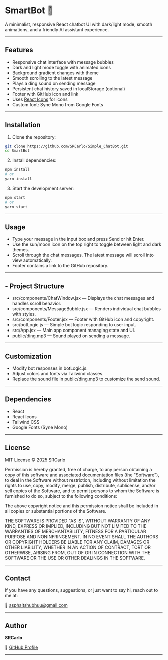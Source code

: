# SmartBot 💬

A minimalist, responsive React chatbot UI with dark/light mode, smooth animations, and a friendly AI assistant experience.

---

## Features

- Responsive chat interface with message bubbles
- Dark and light mode toggle with animated icons
- Background gradient changes with theme
- Smooth scrolling to the latest message
- Plays a ding sound on sending message
- Persistent chat history saved in localStorage (optional)
- Footer with GitHub icon and link
- Uses [React Icons](https://react-icons.github.io/react-icons/) for icons
- Custom font: Syne Mono from Google Fonts

---

## Installation

1. Clone the repository:

```bash
git clone https://github.com/SRCarlo/Simple_ChatBot.git
cd SmartBot
```

2. Install dependencies:

```bash
npm install
# or
yarn install
```

3. Start the development server:

```bash
npm start
# or
yarn start
```

---

## Usage

- Type your message in the input box and press Send or hit Enter.
- Use the sun/moon icon on the top right to toggle between light and dark themes.
- Scroll through the chat messages. The latest message will scroll into view automatically.
- Footer contains a link to the GitHub repository.

---

## - Project Structure

- src/components/ChatWindow.jsx
  — Displays the chat messages and handles scroll behavior.
- src/components/MessageBubble.jsx
  — Renders individual chat bubbles with styles.
- src/components/Footer.jsx
  — Footer with GitHub icon and copyright.
- src/botLogic.js
  — Simple bot logic responding to user input.
- src/App.jsx
  — Main app component managing state and UI.
- public/ding.mp3
  — Sound played on sending a message.

---

## Customization

- Modify bot responses in botLogic.js.
- Adjust colors and fonts via Tailwind classes.
- Replace the sound file in public/ding.mp3 to customize the send sound.

---

## Dependencies

- React
- React Icons
- Tailwind CSS
- Google Fonts (Syne Mono)

---

## License

MIT License © 2025 SRCarlo

Permission is hereby granted, free of charge, to any person obtaining a copy
of this software and associated documentation files (the "Software"), to deal
in the Software without restriction, including without limitation the rights
to use, copy, modify, merge, publish, distribute, sublicense, and/or sell
copies of the Software, and to permit persons to whom the Software is
furnished to do so, subject to the following conditions:

The above copyright notice and this permission notice shall be included in all
copies or substantial portions of the Software.

THE SOFTWARE IS PROVIDED "AS IS", WITHOUT WARRANTY OF ANY KIND, EXPRESS OR
IMPLIED, INCLUDING BUT NOT LIMITED TO THE WARRANTIES OF MERCHANTABILITY,
FITNESS FOR A PARTICULAR PURPOSE AND NONINFRINGEMENT. IN NO EVENT SHALL THE
AUTHORS OR COPYRIGHT HOLDERS BE LIABLE FOR ANY CLAIM, DAMAGES OR OTHER
LIABILITY, WHETHER IN AN ACTION OF CONTRACT, TORT OR OTHERWISE, ARISING FROM,
OUT OF OR IN CONNECTION WITH THE SOFTWARE OR THE USE OR OTHER DEALINGS IN THE
SOFTWARE.

---

## Contact

If you have any questions, suggestions, or just want to say hi, reach out to me at:

📧 asphaltshubhuu@gmail.com

---
## Author

**SRCarlo**

🔗 [GitHub Profile](https://github.com/SRCarlo)

---

